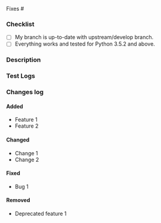 <!-- Please create/claim an issue before sending a PR -->
<!-- Add issue number (Eg: fixes #123) -->

Fixes #

### Checklist
- [ ] My branch is up-to-date with upstream/develop branch.
- [ ] Everything works and tested for Python 3.5.2 and above.

### Description
<!-- Describe about what this PR does, previous state and new state of the output -->

### Test Logs
<!-- Please submit test logs to confirm everything is working. -->

### Changes log

#### Added
<!-- Edit these points below to describe the new features added with this PR -->
- Feature 1
- Feature 2

#### Changed
<!-- Edit these points below to describe the changes made in existing functionality with this PR -->
- Change 1
- Change 2

#### Fixed
<!-- Edit these points below to describe the bug fixes made with this PR -->
- Bug 1

#### Removed
<!-- Edit these points below to describe the removed features with this PR -->
- Deprecated feature 1